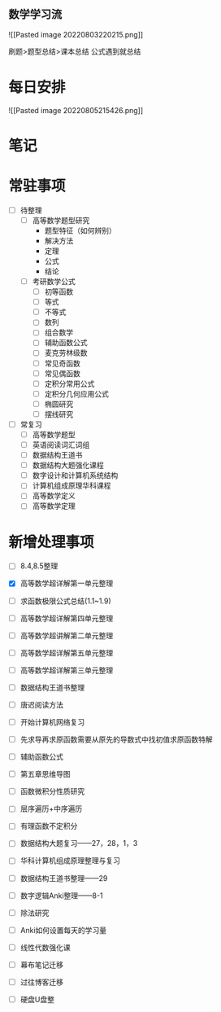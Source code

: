 ```toc
```
## 数学学习流
![[Pasted image 20220803220215.png]]

刷题>题型总结>课本总结
公式遇到就总结


# 每日安排
![[Pasted image 20220805215426.png]]


# 笔记


# 常驻事项
- [ ] 待整理
	- [ ] 高等数学题型研究
		- 题型特征（如何辨别）
		- 解决方法
		- 定理
		- 公式
		- 结论
	- [ ] 考研数学公式
		- [ ] 初等函数
		- [ ] 等式
		- [ ] 不等式
		- [ ] 数列
		- [ ] 组合数学
		- [ ] 辅助函数公式
		- [ ] 麦克劳林级数
		- [ ] 常见奇函数
		- [ ] 常见偶函数
		- [ ] 定积分常用公式
		- [ ] 定积分几何应用公式
		- [ ] 椭圆研究
		- [ ] 摆线研究

- [ ] 常复习
	- [ ] 高等数学题型
	- [ ] 英语阅读词汇词组
	- [ ] 数据结构王道书
	- [ ] 数据结构大题强化课程
	- [ ] 数字设计和计算机系统结构
	- [ ] 计算机组成原理华科课程
	- [ ] 高等数学定义
	- [ ] 高等数学定理
	
# 新增处理事项

- [ ] 8.4,8.5整理 
- [x] 高等数学超详解第一单元整理
- [ ] 求函数极限公式总结(1.1~1.9)
- [ ] 高等数学超详解第四单元整理
- [ ] 高等数学超讲解第二单元整理
- [ ] 高等数学超详解第五单元整理
- [ ] 高等数学超详解第三单元整理
- [ ] 数据结构王道书整理
- [ ] 唐迟阅读方法
- [ ] 开始计算机网络复习
- [ ] 先求导再求原函数需要从原先的导数式中找初值求原函数特解
- [ ] 辅助函数公式
- [ ] 第五章思维导图
- [ ] 函数微积分性质研究
- [ ] 层序遍历+中序遍历
- [ ] 有理函数不定积分
- [ ] 数据结构大题复习——27，28，1，3
- [ ] 华科计算机组成原理整理与复习
- [ ] 数据结构王道书整理——29
- [ ] 数字逻辑Anki整理——8-1
- [ ] 除法研究

- [ ] Anki如何设置每天的学习量
- [ ] 线性代数强化课
- [ ] 幕布笔记迁移
- [ ] 过往博客迁移
- [ ] 硬盘U盘整
